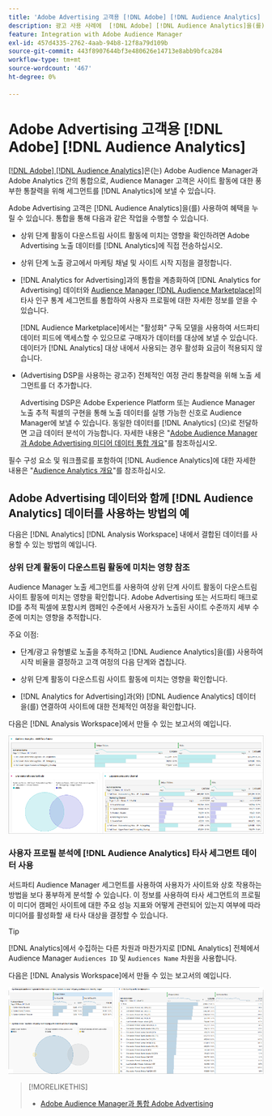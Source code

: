 ```yaml
---
title: 'Adobe Advertising 고객용 [!DNL Adobe] [!DNL Audience Analytics] '
description: 광고 사용 사례에  [!DNL Adobe] [!DNL Audience Analytics]을(를) 사용하는 방법 알아보기
feature: Integration with Adobe Audience Manager
exl-id: 457d4335-2762-4aab-94b8-12f8a79d109b
source-git-commit: 443f8907644bf3e480626e14713e8abb9bfca284
workflow-type: tm+mt
source-wordcount: '467'
ht-degree: 0%

---
```


# Adobe Advertising 고객용 [!DNL Adobe] [!DNL Audience Analytics]

[[!DNL Adobe] [!DNL Audience Analytics]](https://experienceleague.adobe.com/docs/analytics/integration/audience-analytics/mc-audiences-aam.html)은(는) Adobe Audience Manager과 Adobe Analytics 간의 통합으로, Audience Manager 고객은 사이트 활동에 대한 풍부한 통찰력을 위해 세그먼트를 [!DNL Analytics]에 보낼 수 있습니다.

Adobe Advertising 고객은 [!DNL Audience Analytics]을(를) 사용하여 혜택을 누릴 수 있습니다. 통합을 통해 다음과 같은 작업을 수행할 수 있습니다.

* 상위 단계 활동이 다운스트림 사이트 활동에 미치는 영향을 확인하려면 Adobe Advertising 노출 데이터를 [!DNL Analytics]에 직접 전송하십시오.

* 상위 단계 노출 광고에서 마케팅 채널 및 사이트 시작 지점을 결정합니다.

* [!DNL Analytics for Advertising]과의 통합을 계층화하여 [!DNL Analytics for Advertising] 데이터와 [Audience Manager [!DNL Audience Marketplace]](https://experienceleague.adobe.com/docs/audience-manager/user-guide/features/audience-marketplace/audience-marketplace.html)의 타사 인구 통계 세그먼트를 통합하여 사용자 프로필에 대한 자세한 정보를 얻을 수 있습니다.

  [!DNL Audience Marketplace]에서는 &quot;활성화&quot; 구독 모델을 사용하여 서드파티 데이터 피드에 액세스할 수 있으므로 구매자가 데이터를 대상에 보낼 수 있습니다. 데이터가 [!DNL Analytics] 대상 내에서 사용되는 경우 활성화 요금이 적용되지 않습니다.

* (Advertising DSP을 사용하는 광고주) 전체적인 여정 관리 통찰력을 위해 노출 세그먼트를 더 추가합니다.

  Advertising DSP은 Adobe Experience Platform 또는 Audience Manager 노출 추적 픽셀의 구현을 통해 노출 데이터를 실행 가능한 신호로 Audience Manager에 보낼 수 있습니다. 동일한 데이터를 [!DNL Analytics] (으)로 전달하면 고급 데이터 분석이 가능합니다. 자세한 내용은 &quot;[Adobe Audience Manager과 Adobe Advertising 미디어 데이터 통합 개요](/help/integrations/audience-manager/media-data-integration/overview.md)&quot;를 참조하십시오.

필수 구성 요소 및 워크플로를 포함하여 [!DNL Audience Analytics]에 대한 자세한 내용은 &quot;[Audience Analytics 개요](https://experienceleague.adobe.com/docs/analytics/integration/audience-analytics/mc-audiences-aam.html)&quot;를 참조하십시오.

## Adobe Advertising 데이터와 함께 [!DNL Audience Analytics] 데이터를 사용하는 방법의 예

다음은 [!DNL Analytics] [!DNL Analysis Workspace] 내에서 결합된 데이터를 사용할 수 있는 방법의 예입니다.

### 상위 단계 활동이 다운스트림 활동에 미치는 영향 참조

Audience Manager 노출 세그먼트를 사용하여 상위 단계 사이트 활동이 다운스트림 사이트 활동에 미치는 영향을 확인합니다. Adobe Advertising 또는 서드파티 매크로 ID를 추적 픽셀에 포함시켜 캠페인 수준에서 사용자가 노출된 사이트 수준까지 세부 수준에 미치는 영향을 추적합니다.

주요 이점:

* 단계/광고 유형별로 노출을 추적하고 [!DNL Audience Analytics]을(를) 사용하여 시작 비율을 결정하고 고객 여정의 다음 단계와 겹칩니다.

* 상위 단계 활동이 다운스트림 사이트 활동에 미치는 영향을 확인합니다.

* [!DNL Analytics for Advertising]<!-- which doesn't include the last exposure event -->과(와) [!DNL Audience Analytics] 데이터 <!-- (which includes the user's last exposure event) -->을(를) 연결하여 사이트에 대한 전체적인 여정을 확인합니다.

다음은 [!DNL Analysis Workspace]에서 만들 수 있는 보고서의 예입니다.

![상위 단계 활동이 다운스트림 사이트 활동에 미치는 영향 확인](/help/integrations/assets/audience-analytics-upper-funnel-exposure.png)

### 사용자 프로필 분석에 [!DNL Audience Analytics] 타사 세그먼트 데이터 사용

서드파티 Audience Manager 세그먼트를 사용하여 사용자가 사이트와 상호 작용하는 방법을 보다 풍부하게 분석할 수 있습니다. 이 정보를 사용하여 타사 세그먼트의 프로필이 미디어 캠페인 사이트에 대한 주요 성능 지표와 어떻게 관련되어 있는지 여부에 따라 미디어를 활성화할 새 타사 대상을 결정할 수 있습니다.

>[!TIP]
> [!DNL Analytics]에서 수집하는 다른 차원과 마찬가지로 [!DNL Analytics] 전체에서 Audience Manager `Audiences ID` 및 `Audiences Name` 차원을 사용합니다.

다음은 [!DNL Analysis Workspace]에서 만들 수 있는 보고서의 예입니다.

![서드파티 세그먼트를 사용하여 사용자 프로필 분석 강화](/help/integrations/assets/audience-analytics-third-party-report.png)

>[!MORELIKETHIS]
>
>* [Adobe Audience Manager과 통합 Adobe Advertising](/help/integrations/audience-manager/overview.md)
